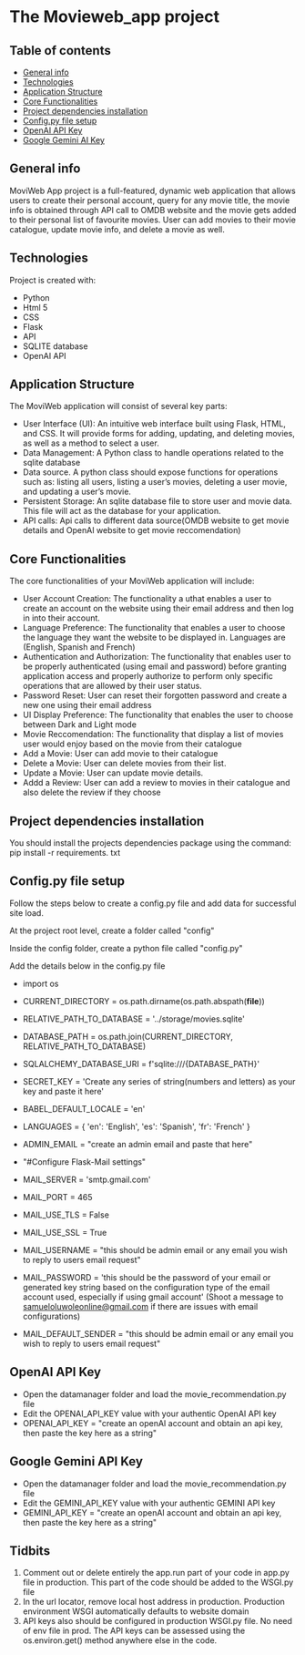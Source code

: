 # The Movieweb_app project

## Table of contents
* [General info](#general-info)
* [Technologies](#technologies)
* [Application Structure](#application-structure)
* [Core Functionalities](#core-functionalities)
* [Project dependencies installation](#project-dependencies-installation)
* [Config.py file setup](#config.py-file-setup)
* [OpenAI API Key](#openai-api-key)
* [Google Gemini AI Key](#google-gemini-api-key)

## General info
MoviWeb App project is a full-featured, dynamic web application that allows users to create their personal account, query for any movie title, the movie info is obtained through API call to OMDB website and the movie gets added to their personal list of favourite movies. User can add movies to their movie catalogue, update movie info, and delete a movie as well.

## Technologies
Project is created with:
* Python
* Html 5
* CSS
* Flask
* API
* SQLITE database
* OpenAI API 
	
## Application Structure

The MoviWeb application will consist of several key parts:

* User Interface (UI): An intuitive web interface built using Flask, HTML, and CSS. It will provide forms for adding, updating, and deleting movies, as well as a method to select a user.
* Data Management: A Python class to handle operations related to the sqlite database
* Data source. A python class should expose functions for operations such as: listing all users, listing a user’s movies, deleting a user movie, and updating a user’s movie.
* Persistent Storage: An sqlite database file to store user and movie data. This file will act as the database for your application.
* API calls: Api calls to different data source(OMDB website to get movie details and OpenAI website to get movie reccomendation)
  
## Core Functionalities

The core functionalities of your MoviWeb application will include:

* User Account Creation: The functionality  a uthat enables a user to create an account on the website using their email address and then log in into their account.
* Language Preference: The functionality that enables a user to choose the language they want the website to be displayed in. Languages are (English, Spanish and French)
* Authentication and Authorization: The functionality that enables user to be properly authenticated (using email and password) before granting application access and properly authorize to perform only specific operations that are allowed by their user status.
* Password Reset: User can reset their forgotten password and create a new one using their email address
* UI Display Preference: The functionality that enables the user to choose between Dark and Light mode
* Movie Reccomendation: The functionality that display a list of movies user would enjoy based on the movie from their catalogue
* Add a Movie: User can add movie to their catalogue
* Delete a Movie: User can delete movies from their list.
* Update a Movie: User can update movie details.
* Addd a Review: User can add a review to movies in their catalogue and also delete the review if they choose

## Project dependencies installation

You should install the projects dependencies package using the command:
pip install -r requirements. txt

## Config.py file setup

Follow the steps below to create a config.py file and add data for successful site load.

At the project root level, create a folder called "config"

Inside the config folder, create a python file called "config.py"
  
Add the details below in the config.py file

* import os
* CURRENT_DIRECTORY = os.path.dirname(os.path.abspath(__file__))
* RELATIVE_PATH_TO_DATABASE = '../storage/movies.sqlite'
* DATABASE_PATH = os.path.join(CURRENT_DIRECTORY, RELATIVE_PATH_TO_DATABASE)
* SQLALCHEMY_DATABASE_URI = f'sqlite:///{DATABASE_PATH}'
* SECRET_KEY = 'Create any series of string(numbers and letters) as your key and paste it here'
* BABEL_DEFAULT_LOCALE = 'en'
* LANGUAGES = {
            'en': 'English',
            'es': 'Spanish',
            'fr': 'French'
                        }
  
* ADMIN_EMAIL = "create an admin email and paste that here"

* "#Configure Flask-Mail settings"
* MAIL_SERVER = 'smtp.gmail.com'
* MAIL_PORT = 465
* MAIL_USE_TLS = False
* MAIL_USE_SSL = True
* MAIL_USERNAME = "this should be admin email or any email you wish to reply to users email request"
* MAIL_PASSWORD = 'this should be the password of your email or generated key string based on the configuration type of the email account used, especially if using gmail account' (Shoot a message to samueloluwoleonline@gmail.com if there are issues with email configurations)
* MAIL_DEFAULT_SENDER = "this should be admin email or any email you wish to reply to users email request" 

## OpenAI API Key

* Open the datamanager folder and load the movie_recommendation.py file 
* Edit the OPENAI_API_KEY value with your authentic OpenAI API key
* OPENAI_API_KEY = "create an openAI account and obtain an api key, then paste the key here as a string"

## Google Gemini API Key

* Open the datamanager folder and load the movie_recommendation.py file 
* Edit the GEMINI_API_KEY value with your authentic GEMINI API key
* GEMINI_API_KEY = "create an openAI account and obtain an api key, then paste the key here as a string"

## Tidbits
1. Comment out or delete entirely the app.run part of your code in app.py file in production. This part of the code should be added to the WSGI.py file 
2. In the url locator, remove local host address in production. Production environment WSGI automatically defaults to website domain
3. API keys also should be configured in production WSGI.py file. No need of env file in prod. The API keys can be assessed using the os.environ.get() method anywhere else in the code.
